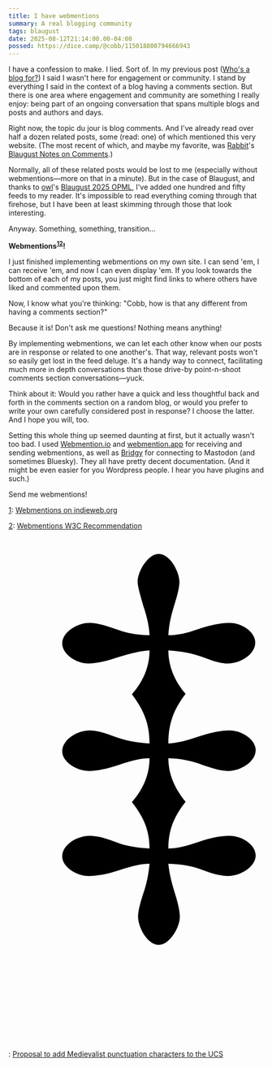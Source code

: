```yaml
---
title: I have webmentions
summary: A real blogging community
tags: blaugust
date: 2025-08-12T21:14:00.00-04:00
possed: https://dice.camp/@cobb/115018800794666943
---
```


I have a confession to make. I lied. Sort of. In my previous post (<a href="https://cobb.land/posts/whos-a-blog-for/">Who's a blog for?</a>) I said I wasn't here for engagement or community. I stand by everything I said in the context of a blog having a comments section. But there is one area where engagement and community are something I really enjoy: being part of an ongoing conversation that spans multiple blogs and posts and authors and days.

Right now, the topic du jour is blog comments. And I've already read over half a dozen related posts, some (read: one) of which mentioned this very website. (The most recent of which, and maybe my favorite, was [Rabbit](https://jackalope.city/)'s [Blaugust Notes on Comments](https://talk.jackalope.city/talk/blaugust-notes-on-comments/).)

Normally, all of these related posts would be lost to me (especially without webmentions—more on that in a minute). But in the case of Blaugust, and thanks to [owl](https://godless-internets.org/about)'s [Blaugust 2025 OPML](https://godless-internets.org/2025/08/01/blaugust-2025-opml), I've added one hundred and fifty feeds to my reader. It's impossible to read everything coming through that firehose, but I have been at least skimming through those that look interesting.

Anyway. Something, something, transition...

**Webmentions<sup><a href=#1down id="1up">1</a></sup><sup><a href=#2down id="2up">2</a></sup>!**

I just finished implementing webmentions on my own site. I can send 'em, I can receive 'em, and now I can even display 'em. If you look towards the bottom of each of my posts, you just might find links to where others have liked and commented upon them.

Now, I know what you're thinking: "Cobb, how is that any different from having a comments section?"

Because it is! Don't ask me questions! Nothing means anything!

By implementing webmentions, we can let each other know when our posts are in response or related to one another's. That way, relevant posts won't so easily get lost in the feed deluge. It's a handy way to connect, facilitating much more in depth conversations than those drive-by point-n-shoot comments section conversations—yuck.

Think about it: Would you rather have a quick and less thoughtful back and forth in the comments section on a random blog, or would you prefer to write your own carefully considered post in response? I choose the latter. And I hope you will, too.

Setting this whole thing up seemed daunting at first, but it actually wasn't too bad. I used [Webmention.io](https://webmention.io/) and [webmention.app](https://webmention.app/) for receiving and sending webmentions, as well as [Bridgy](https://brid.gy/) for connecting to Mastodon (and sometimes Bluesky). They all have pretty decent documentation. (And it might be even easier for you Wordpress people. I hear you have plugins and such.)

Send me webmentions!

<p class="note footnote"><a href="#1up" id="1down">1</a>: <a href="https://indieweb.org/Webmention">Webmentions on indieweb.org</a></p>
<p class="note footnote"><a href="#2up" id="2down">2</a>: <a href="https://www.w3.org/TR/webmention/">Webmentions W3C Recommendation</a></p>
<p class="note footnote triple-dagger"><svg class="triple-dagger dagger" xmlns="http://www.w3.org/2000/svg" xmlns:xlink="http://www.w3.org/1999/xlink" version="1.1" viewBox="-110.0000 -200.0000 624.0000 1250.0000"><path d="M257 794c-29 0 -51 -44 -51 -69c0 -11 4 -30 13 -57c9 -26 13 -49 15 -72c-20 0 -42 5 -74 16c-30 10 -55 14 -74 14c-30 0 -65 -22 -65 -48c0 -28 36 -50 67 -50c15 0 35 4 60 14c27 11 53 15 86 17c0 -41 -12 -74 -43 -113c31 -35 43 -72 43 -107c-20 0 -42 5 -74 16 c-30 10 -55 15 -74 15c-30 0 -65 -22 -65 -48c0 -28 36 -51 67 -51c15 0 35 5 60 15c27 10 53 15 86 17c0 -45 -12 -79 -43 -120c31 -35 43 -72 43 -107c-20 1 -42 6 -74 16c-30 10 -55 16 -75 16c-30 0 -64 -23 -64 -49c0 -27 36 -50 67 -50c15 0 35 5 60 14 c27 10 53 16 86 16c-1 -22 -6 -44 -15 -71c-8 -28 -14 -48 -14 -59c0 -27 26 -68 51 -68c29 0 51 45 51 68c0 13 -5 33 -13 58c-8 26 -13 48 -14 72c20 0 42 -4 73 -15c31 -10 56 -15 76 -15c30 0 63 22 63 48c0 28 -35 51 -67 51c-15 0 -34 -5 -59 -15 c-27 -10 -53 -15 -86 -17c0 34 12 71 42 106c-30 39 -42 74 -42 121c20 -1 42 -6 74 -17c30 -10 55 -15 75 -15c30 0 64 22 64 48c0 28 -36 51 -68 51c-14 0 -34 -5 -60 -14c-26 -10 -52 -16 -85 -17c0 34 12 70 42 106c-30 38 -42 71 -42 114c20 0 42 -5 74 -16 c30 -11 55 -15 75 -15c30 0 64 21 64 48s-36 50 -68 50c-14 0 -34 -4 -60 -14c-25 -10 -51 -15 -85 -16c2 22 7 43 15 69c8 25 13 46 13 60c0 28 -26 69 -51 69z"></path></svg>: <a href="/triple-dagger">Proposal to add Medievalist punctuation characters to the UCS</a></p>